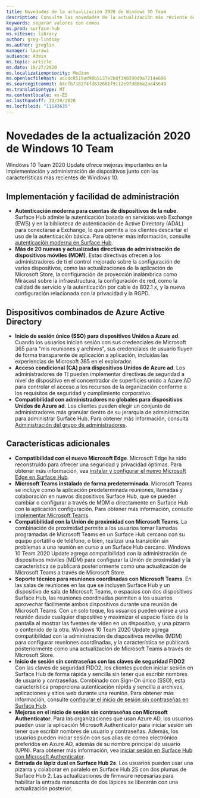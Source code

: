 ```yaml
---
title: Novedades de la actualización 2020 de Windows 10 Team
description: Consulte las novedades de la actualización más reciente del sistema operativo Surface Hub, Windows 10 Team 2020 Update.
keywords: separar valores con comas
ms.prod: surface-hub
ms.sitesec: library
author: greg-lindsay
ms.author: greglin
manager: laurawi
audience: Admin
ms.topic: article
ms.date: 10/27/2020
ms.localizationpriority: Medium
ms.openlocfilehash: accdc8519ad90b5137e2b8f340290d9a7214e696
ms.sourcegitcommit: b4cfb718274fd632661f9112e9fd086a2ad45640
ms.translationtype: MT
ms.contentlocale: es-ES
ms.lasthandoff: 10/28/2020
ms.locfileid: "11143635"
---
```

# Novedades de la actualización 2020 de Windows 10 Team

Windows 10 Team 2020 Update ofrece mejoras importantes en la implementación y administración de dispositivos junto con las características más recientes de Windows 10.

##  Implementación y facilidad de administración

- **Autenticación moderna para cuentas de dispositivos de la nube**. Surface Hub admite la autenticación basada en servicios web Exchange (EWS) y en la biblioteca de autenticación de Active Directory (ADAL) para conectarse a Exchange, lo que permite a los clientes descartar el uso de la autenticación básica. Para obtener más información, consulte [autenticación moderna en Surface Hub](https://docs.microsoft.com/surface-hub/surface-hub-modern-auth).
- **Más de 20 nuevas y actualizadas directivas de administración de dispositivos móviles (MDM)**.      Estas directivas ofrecen a los administradores de ti el control mejorado sobre la configuración de varios dispositivos, como las actualizaciones de la aplicación de Microsoft Store, la configuración de proyección inalámbrica como Miracast sobre la infraestructura, la configuración de red, como la calidad de servicio y la autenticación por cable de 802.1 x, y la nueva configuración relacionada con la privacidad y la RGPD.

##  Dispositivos combinados de Azure Active Directory

- **Inicio de sesión único (SSO) para dispositivos Unidos a Azure ad**. Cuando los usuarios inician sesión con sus credenciales de Microsoft 365 para "mis reuniones y archivos", sus credenciales de usuario fluyen de forma transparente de aplicación a aplicación, incluidas las experiencias de Microsoft 365 en el explorador.
- **Acceso condicional (CA) para dispositivos Unidos de Azure ad**.       Los administradores de TI pueden implementar directivas de seguridad a nivel de dispositivo en el concentrador de superficies unido a Azure AD para controlar el acceso a los recursos de la organización conforme a los requisitos de seguridad y cumplimiento corporativo.
- **Compatibilidad con administradores no globales para dispositivos Unidos de Azure ad**.       Los clientes pueden elegir un conjunto de administradores más granular dentro de su jerarquía de administración para administrar Surface Hub. Para obtener más información, consulta [Administración del grupo de administradores](https://docs.microsoft.com/surface-hub/admin-group-management-for-surface-hub).


## Características adicionales


- **Compatibilidad con el nuevo Microsoft Edge**. Microsoft Edge ha sido reconstruido para ofrecer una seguridad y privacidad óptimas. Para obtener más información, vea [instalar y configurar el nuevo Microsoft Edge en Surface Hub](https://docs.microsoft.com/surface-hub/surface-hub-install-chromium-edge).
- **Microsoft Teams instalado de forma predeterminada**.        Microsoft Teams se incluye como la aplicación predeterminada reuniones, llamadas y colaboración en nuevos dispositivos Surface Hub, que se pueden cambiar o configurar a través de MDM o directamente en Surface Hub con la aplicación configuración. Para obtener más información, consulte [implementar Microsoft Teams](https://docs.microsoft.com/MicrosoftTeams/teams-surface-hub).
- **Compatibilidad con la Unión de proximidad con Microsoft Teams**.  La combinación de proximidad permite a los usuarios tomar llamadas programadas de Microsoft Teams en un Surface Hub cercano con su equipo portátil o de teléfono, o bien, realizar una transición sin problemas a una reunión en curso a un Surface Hub cercano. Windows 10 Team 2020 Update agrega compatibilidad con la administración de dispositivos móviles (MDM) para configurar la Unión de proximidad y la característica se publicará posteriormente como una actualización de Microsoft Teams a través de Microsoft Store.
- **Soporte técnico para reuniones coordinadas con Microsoft Teams**. En las salas de reuniones en las que se incluyen Surface Hub y un dispositivo de sala de Microsoft Teams, o espacios con dos dispositivos Surface Hub, las reuniones coordinadas permiten a los usuarios aprovechar fácilmente ambos dispositivos durante una reunión de Microsoft Teams. Con un solo toque, los usuarios pueden unirse a una reunión desde cualquier dispositivo y maximizar el espacio físico de la pantalla al mostrar las fuentes de video en un dispositivo, y una pizarra o contenido de la otra. Windows 10 Team 2020 Update agrega compatibilidad con la administración de dispositivos móviles (MDM) para configurar reuniones coordinadas, y la característica se publicará posteriormente como una actualización de Microsoft Teams a través de Microsoft Store.
- **Inicio de sesión sin contraseñas con las claves de seguridad FIDO2**     Con las claves de seguridad FIDO2, los clientes pueden iniciar sesión en Surface Hub de forma rápida y sencilla sin tener que escribir nombres de usuario y contraseñas. Combinado con Sign-On único (SSO), esta característica proporciona autenticación rápida y sencilla a archivos, aplicaciones y sitios web durante una reunión. Para obtener más información, consulte [configurar el inicio de sesión sin contraseñas en Surface Hub](https://docs.microsoft.com/surface-hub/surface-hub-2s-phone-authenticate).
- **Mejoras en el inicio de sesión sin contraseñas con Microsoft Authenticator**.  Para las organizaciones que usan Azure AD, los usuarios pueden usar la aplicación Microsoft Authenticator para iniciar sesión sin tener que escribir nombres de usuario y contraseñas. Además, los usuarios pueden iniciar sesión con sus alias de correo electrónico preferidos en Azure AD, además de su nombre principal de usuario (UPN). Para obtener más información, vea [iniciar sesión en Surface Hub con Microsoft Authenticator](https://docs.microsoft.com/surface-hub/surface-hub-authenticator-app).
- **Entrada de lápiz dual en Surface Hub 2s**.   Los usuarios pueden usar una pizarra y colaborar en paralelo en Surface Hub 2S con dos plumas de Surface Hub 2. Las actualizaciones de firmware necesarias para habilitar la entrada manuscrita de dos lápices se liberarán con una actualización posterior.

 
 
 
